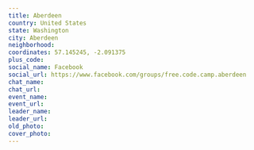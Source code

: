 ```yaml
---
title: Aberdeen
country: United States
state: Washington
city: Aberdeen
neighborhood: 
coordinates: 57.145245, -2.091375
plus_code:
social_name: Facebook
social_url: https://www.facebook.com/groups/free.code.camp.aberdeen
chat_name:
chat_url:
event_name:
event_url:
leader_name:
leader_url:
old_photo: 
cover_photo:
---
```

